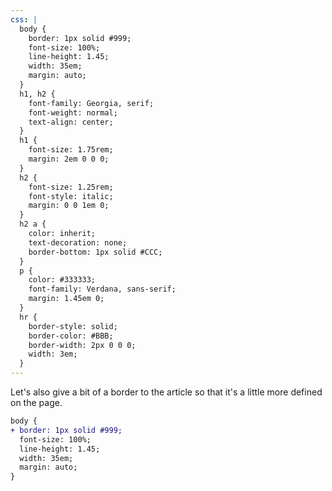 ```yaml
---
css: |
  body {
    border: 1px solid #999;
    font-size: 100%;
    line-height: 1.45;
    width: 35em;
    margin: auto;
  }
  h1, h2 {
    font-family: Georgia, serif;
    font-weight: normal;
    text-align: center;
  }
  h1 {
    font-size: 1.75rem;
    margin: 2em 0 0 0;
  }
  h2 {
    font-size: 1.25rem;
    font-style: italic;
    margin: 0 0 1em 0;
  }
  h2 a {
    color: inherit;
    text-decoration: none;
    border-bottom: 1px solid #CCC;
  }
  p {
    color: #333333;
    font-family: Verdana, sans-serif;
    margin: 1.45em 0;
  }
  hr {
    border-style: solid;
    border-color: #BBB;
    border-width: 2px 0 0 0;
    width: 3em;
  }
---
```


Let's also give a bit of a border to the article so that it's a little more defined on the page.

```diff
body {
+ border: 1px solid #999;
  font-size: 100%;
  line-height: 1.45;
  width: 35em;
  margin: auto;
}
```